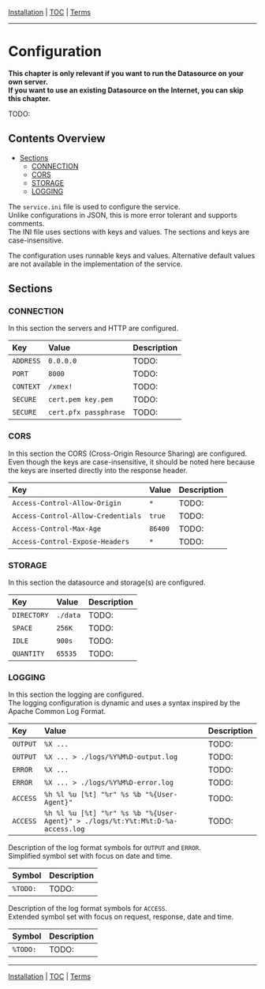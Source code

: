 [Installation](installation.md) | [TOC](README.md) | [Terms](terms.md)
- - -

# Configuration

__This chapter is only relevant if you want to run the Datasource on your own
server.  
If you want to use an existing Datasource on the Internet, you can skip
this chapter.__

TODO:


## Contents Overview

* [Sections](#sections)
  * [CONNECTION](#connection)
  * [CORS](#cors)
  * [STORAGE](#storage)
  * [LOGGING](#logging)

The `service.ini` file is used to configure the service.  
Unlike configurations in JSON, this is more error tolerant and supports comments.  
The INI file uses sections with keys and values.
The sections and keys are case-insensitive.

The configuration uses runnable keys and values. Alternative default values are
not available in the implementation of the service.


## Sections

### CONNECTION

In this section the servers and HTTP are configured.

| Key       | Value                 | Description |
| :-------- | :-------------------- | :---------- |
| `ADDRESS` | `0.0.0.0`             | TODO:       |
| `PORT`    | `8000`                | TODO:       |
| `CONTEXT` | `/xmex!`              | TODO:       |
| `SECURE`  | `cert.pem key.pem`    | TODO:       |
| `SECURE`  | `cert.pfx passphrase` | TODO:       |

### CORS

In this section the CORS (Cross-Origin Resource Sharing) are configured.  
Even though the keys are case-insensitive, it should be noted here because the
keys are inserted directly into the response header.

| Key                                | Value   | Description |
| :--------------------------------- | :------ | :---------- |
| `Access-Control-Allow-Origin`      | `*`     | TODO:       |
| `Access-Control-Allow-Credentials` | `true`  | TODO:       |
| `Access-Control-Max-Age`           | `86400` | TODO:       |
| `Access-Control-Expose-Headers`    | `*`     | TODO:       |

### STORAGE

In this section the datasource and storage(s) are configured.

| Key         | Value    | Description |
| :---------- | :------- | :---------- |
| `DIRECTORY` | `./data` | TODO:       |
| `SPACE`     | `256K`   | TODO:       |
| `IDLE`      | `900s`   | TODO:       |
| `QUANTITY`  | `65535`  | TODO:       |

### LOGGING

In this section the logging are configured.  
The logging configuration is dynamic and uses a syntax inspired by the Apache
Common Log Format.

| Key      | Value                                                                          | Description |
| :------- | :----------------------------------------------------------------------------- | :---------- |
| `OUTPUT` | `%X ...`                                                                       | TODO:       |
| `OUTPUT` | `%X ... > ./logs/%Y%M%D-output.log`                                            | TODO:       |
| `ERROR`  | `%X ...`                                                                       | TODO:       |
| `ERROR`  | `%X ... > ./logs/%Y%M%D-error.log`                                             | TODO:       |
| `ACCESS` | `%h %l %u [%t] "%r" %s %b "%{User-Agent}"`                                     | TODO:       |
| `ACCESS` | `%h %l %u [%t] "%r" %s %b "%{User-Agent}" > ./logs/%t:Y%t:M%t:D-%a-access.log` | TODO:       |

Description of the log format symbols for `OUTPUT` and `ERROR`.  
Simplified symbol set with focus on date and time.

| Symbol   | Description |
| :------- | :---------- |
| `%TODO:` | TODO:       |


Description of the log format symbols for `ACCESS`.  
Extended symbol set with focus on request, response, date and time.

| Symbol   | Description |
| :------- | :---------- |
| `%TODO:` | TODO:       |



- - -

[Installation](installation.md) | [TOC](README.md) | [Terms](terms.md)
